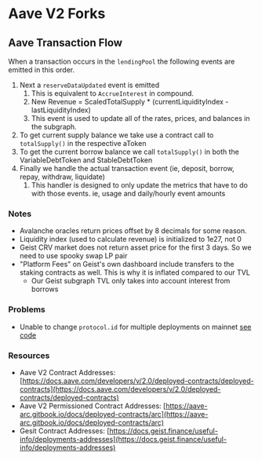 # Aave V2 Forks

## Aave Transaction Flow

When a transaction occurs in the `lendingPool` the following events are emitted in this order.

1. Next a `reserveDataUpdated` event is emitted
   1. This is equivalent to `AccrueInterest` in compound.
   2. New Revenue = ScaledTotalSupply \* (currentLiquidityIndex - lastLiquidityIndex)
   3. This event is used to update all of the rates, prices, and balances in the subgraph.
2. To get current supply balance we take use a contract call to `totalSupply()` in the respective aToken
3. To get the current borrow balance we call `totalSupply()` in both the VariableDebtToken and StableDebtToken
4. Finally we handle the actual transaction event (ie, deposit, borrow, repay, withdraw, liquidate)
   1. This handler is designed to only update the metrics that have to do with those events. ie, usage and daily/hourly event amounts

### Notes

- Avalanche oracles return prices offset by 8 decimals for some reason.
- Liquidity index (used to calculate revenue) is initialized to 1e27, not 0
- Geist CRV market does not return asset price for the first 3 days. So we need to use spooky swap LP pair
- "Platform Fees" on Geist's own dashboard include transfers to the staking contracts as well. This is why it is inflated compared to our TVL
  - Our Geist subgraph TVL only takes into account interest from borrows

### Problems

- Unable to change `protocol.id` for multiple deployments on mainnet [see code](./protocols/aave-v2/src/constants.ts)

### Resources

- Aave V2 Contract Addresses: [https://docs.aave.com/developers/v/2.0/deployed-contracts/deployed-contracts](https://docs.aave.com/developers/v/2.0/deployed-contracts/deployed-contracts)
- Aave V2 Permissioned Contract Addresses: [https://aave-arc.gitbook.io/docs/deployed-contracts/arc](https://aave-arc.gitbook.io/docs/deployed-contracts/arc)
- Gesit Contract Addresses: [https://docs.geist.finance/useful-info/deployments-addresses](https://docs.geist.finance/useful-info/deployments-addresses)
